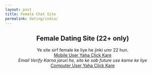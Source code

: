 ```yaml
---
layout: post
title: Female Chat Site  
permalink: dating/india/
---
```

<center>
<div class="jumbotron">
  <h2>Female Dating Site (22+ only)</h2>
 <p> Ye site sirf female ke liye he jinki umr 22 hun. <br/>
  <a class="btn btn-primary btn-lg" href="http://nbeatrk.com/mt/y224x2c484s233t224q2u234/" role="button" rel="nofollow" target="_blank"> Mobile User Yaha Click Kare </a><br/>
    <i>Email Verify Karna jaruri he, site ke sab future use karne ke liye</i><br/>
 <a class="btn btn-primary btn-lg" href="http://cldadlt.com/?a=29307&c=73006&s1=" role="button" rel="nofollow" target="_blank"> Computer User Yaha Click Kare </a></p>
 </center>
</div>
